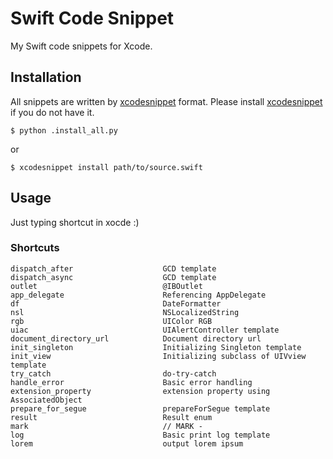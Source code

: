# Swift Code Snippet

My Swift code snippets for Xcode.

## Installation

All snippets are written by [xcodesnippet][1] format. Please install [xcodesnippet][1] if you do not have it.

```
$ python .install_all.py
```

or 

```
$ xcodesnippet install path/to/source.swift
```

## Usage

Just typing shortcut in xocde :)

### Shortcuts

```
dispatch_after                    GCD template
dispatch_async                    GCD template
outlet                            @IBOutlet
app_delegate                      Referencing AppDelegate
df                                DateFormatter
nsl                               NSLocalizedString
rgb                               UIColor RGB
uiac                              UIAlertController template
document_directory_url            Document directory url
init_singleton                    Initializing Singleton template
init_view                         Initializing subclass of UIVview template
try_catch                         do-try-catch
handle_error                      Basic error handling
extension_property                extension property using AssociatedObject
prepare_for_segue                 prepareForSegue template
result                            Result enum
mark                              // MARK - 
log                               Basic print log template
lorem                             output lorem ipsum
```

[1]: https://github.com/mattt/Xcode-Snippets
